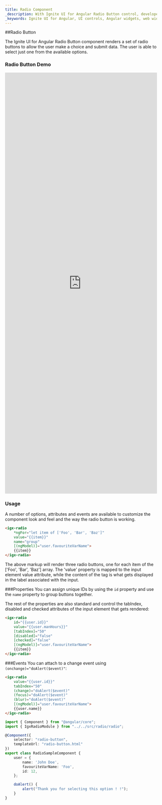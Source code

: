 ```yaml
---
title: Radio Component
_description: With Ignite UI for Angular Radio Button control, developers can seamlessly present lists of options for users to select for better UI.
_keywords: Ignite UI for Angular, UI controls, Angular widgets, web widgets, UI widgets, Angular, Native Angular Components Suite, Native Angular Controls, Native Angular Components Library, Angular Radio Button components, Angular Radio Button controls
---
```


##Radio Button
<p class="highlight">The Ignite UI for Angular Radio Button component renders a set of radio buttons to allow the user make a choice and submit data. The user is able to select just one from the available options.</p>
<div class="divider"></div>

### Radio Button Demo
<div class="sample-container" style="height:1390px">
<iframe src='https://www.infragistics.com/angular-demos/form-elements' width="100%" height="100%" seamless frameBorder="0"></iframe>
</div>
<div class="divider--half"></div>

### Usage

A number of options, attributes and events are available to customize the component look and feel and the way the radio button is working.

```html
<igx-radio
    *ngFor="let item of ['Foo', 'Bar', 'Baz']"
    value="{{item}}"
    name="group"
    [(ngModel)]="user.favouriteVarName">
    {{item}}
</igx-radio>
```

The above markup will render three radio buttons, one for each item of the ['Foo', 'Bar', 'Baz'] array. The 'value' property is mapped to the input element value attribute,
while the content of the <igx-radio> tag is what gets displayed in the label associated with the input.
<div class="divider--half"></div>

###Properties
You can assign unique IDs by using the `id` property and use the `name` property to group buttons together.

The rest of the properties are also standard and control the tabIndex, disabled and checked attributes of the input element that gets rendered:

```html
<igx-radio
    id="{{user.id}}"
    value="{{user.manHours}}"
    [tabIndex]="50"
    [disabled]="false"
    [checked]="false"
    [(ngModel)]="user.favouriteVarName">
    {{item}}
</igx-radio>
```
<div class="divider--half"></div>

###Events
You can attach to a change event using `(onchange)="doAlert($event)"`:

```html
<igx-radio
	value="{{user.id}}"
	tabIndex="50"
	(change)="doAlert($event)"
	(focus)="doAlert($event)"
	(blur)="doAlert($event)"
	[(ngModel)]="user.favouriteVarName">
	{{user.name}}
</igx-radio>
```

```typescript
import { Component } from "@angular/core";
import { IgxRadioModule } from "../../src/radio/radio";

@Component({
    selector: "radio-button",
    templateUrl: "radio-button.html"
})
export class RadioSampleComponent {
    user = {
        name: 'John Doe',
        favouriteVarName: 'Foo',
        id: 12,
    };

    doAlert() {
        alert("Thank you for selecting this option ! !");
    }
}
```
<div class="divider--half"></div>

